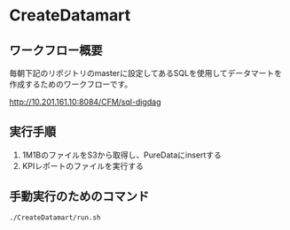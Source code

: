 # CreateDatamart

## ワークフロー概要

毎朝下記のリポジトリのmasterに設定してあるSQLを使用してデータマートを作成するためのワークフローです。

http://10.201.161.10:8084/CFM/sql-digdag


## 実行手順

1. 1M1BのファイルをS3から取得し、PureDataにinsertする
1. KPIレポートのファイルを実行する

## 手動実行のためのコマンド

```aidl
./CreateDatamart/run.sh
```
